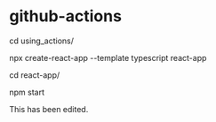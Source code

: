 # github-actions

cd using_actions/ 

npx create-react-app --template typescript react-app

cd react-app/

npm start

This has been edited.
